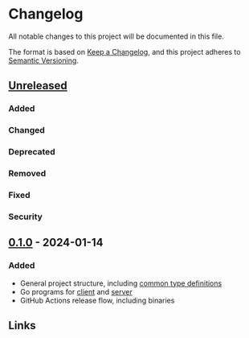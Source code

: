 # Changelog

All notable changes to this project will be documented in this file.

The format is based on [Keep a Changelog](https://keepachangelog.com/en/1.0.0/),
and this project adheres to [Semantic Versioning](https://semver.org/spec/v2.0.0.html).

## [Unreleased]

### Added

### Changed

### Deprecated

### Removed

### Fixed

### Security

## [0.1.0] - 2024-01-14

### Added

- General project structure, including [common type definitions](./common/types.go)
- Go programs for [client](./tui/main.go) and [server](./server/main.go)
- GitHub Actions release flow, including binaries

## Links

[unreleased]: https://github.com/supleed2/omg-rs/compare/v0.1.0...HEAD
[0.1.0]: https://github.com/supleed2/omg-rs/releases/tag/v0.1.0
